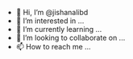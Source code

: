 - 👋 Hi, I’m @jishanalibd
- 👀 I’m interested in ...
- 🌱 I’m currently learning ...
- 💞️ I’m looking to collaborate on ...
- 📫 How to reach me ...

<!---
jishanalibd/jishanalibd is a ✨ special ✨ repository because its `README.md` (this file) appears on your GitHub profile.
You can click the Preview link to take a look at your changes.
--->
